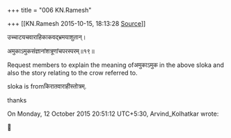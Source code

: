 +++
title = "006 KN.Ramesh"

+++
[[KN.Ramesh	2015-10-15, 18:13:28 [Source](https://groups.google.com/g/samskrita/c/b7RVGdKauCo)]]



उच्चाटयचवाराहिकाकवद्भ्रमयाशुतान्।

अमुकाऽमुकसंज्ञानांशत्रूणांचपरस्परम्॥१९॥

  

Request members to explain the meaning ofअमुकाऽमुक in the above sloka and also the story relating to the crow referred to.

  

sloka is fromकिरातवाराहीस्तोत्रम्.

  

thanks

  
On Monday, 12 October 2015 20:51:12 UTC+5:30, Arvind_Kolhatkar wrote:



